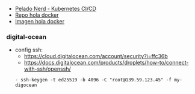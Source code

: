- [Pelado Nerd - Kubernetes CI/CD](https://youtu.be/IdOO3R_1F08)
- [Repo hola docker](https://github.com/pablokbs/hola-docker/blob/master/index.html)
- [Imagen hola docker](https://hub.docker.com/r/pablokbs/hola-docker/tags)

### digital-ocean
- config ssh:
  - https://cloud.digitalocean.com/account/security?i=ffc36b
  - https://docs.digitalocean.com/products/droplets/how-to/connect-with-ssh/openssh/
  ```
  - ssh-keygen -t ed25519 -b 4096 -C "root@139.59.123.45" -f my-digocean
  ```